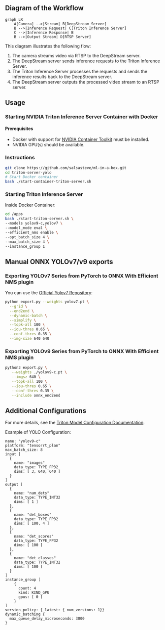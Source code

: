 ## Diagram of the Workflow

```mermaid
graph LR
    A[Camera] -->|Stream| B[DeepStream Server]
    B -->|Inference Request| C[Triton Inference Server]
    C -->|Inference Response| B
    B -->|Output Stream| D[RTSP Server]
```
This diagram illustrates the following flow:
1. The camera streams video via RTSP to the DeepStream server.
2. The DeepStream server sends inference requests to the Triton Inference Server.
3. The Triton Inference Server processes the requests and sends the inference results back to the DeepStream server.
4. The DeepStream server outputs the processed video stream to an RTSP server.

## Usage

### Starting NVIDIA Triton Inference Server Container with Docker

#### Prerequisites

- Docker with support for [NVIDIA Container Toolkit](https://docs.nvidia.com/datacenter/cloud-native/container-toolkit/latest/install-guide.html) must be installed.
- NVIDIA GPU(s) should be available.

### Instructions

```bash
git clone https://github.com/salsasteve/ml-in-a-box.git
cd triton-server-yolo
# Start Docker container
bash ./start-container-triton-server.sh
```

### Starting Triton Inference Server

Inside Docker Container:

```bash
cd /apps
bash ./start-triton-server.sh \
--models yolov9-c,yolov7 \
--model_mode eval \
--efficient_nms enable \
--opt_batch_size 4 \
--max_batch_size 4 \
--instance_group 1
```

## Manual ONNX YOLOv7/v9 exports

### Exporting YOLOv7 Series from PyTorch to ONNX With Efficient NMS plugin

You can use the [Official Yolov7 Repository](https://github.com/WongKinYiu/yolov7):

```bash
python export.py --weights yolov7.pt \
  --grid \
  --end2end \
  --dynamic-batch \
  --simplify \
  --topk-all 100 \
  --iou-thres 0.65 \
  --conf-thres 0.35 \
  --img-size 640 640
```

### Exporting YOLOv9 Series from PyTorch to ONNX With Efficient NMS plugin

```bash
python3 export.py \
   --weights ./yolov9-c.pt \
   --imgsz 640 \
   --topk-all 100 \
   --iou-thres 0.65 \
   --conf-thres 0.35 \
   --include onnx_end2end
```

## Additional Configurations

For more details, see the [Triton Model Configuration Documentation](https://github.com/triton-inference-server/server/tree/main/docs).

Example of YOLO Configuration:

```plaintext
name: "yolov9-c"
platform: "tensorrt_plan"
max_batch_size: 8
input [
  {
    name: "images"
    data_type: TYPE_FP32
    dims: [ 3, 640, 640 ]
  }
]
output [
  {
    name: "num_dets"
    data_type: TYPE_INT32
    dims: [ 1 ]
  },
  {
    name: "det_boxes"
    data_type: TYPE_FP32
    dims: [ 100, 4 ]
  },
  {
    name: "det_scores"
    data_type: TYPE_FP32
    dims: [ 100 ]
  },
  {
    name: "det_classes"
    data_type: TYPE_INT32
    dims: [ 100 ]
  }
]
instance_group [
    {
      count: 4
      kind: KIND_GPU
      gpus: [ 0 ]
    }
]
version_policy: { latest: { num_versions: 1}}
dynamic_batching {
  max_queue_delay_microseconds: 3000
}
```
